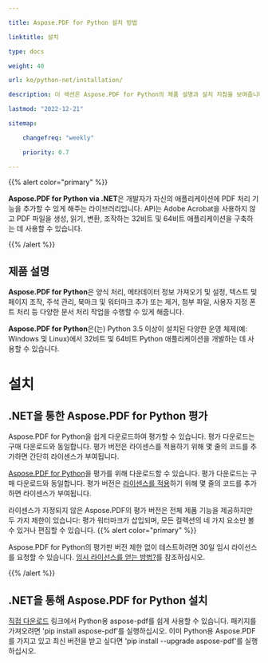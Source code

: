 ```yaml
---

title: Aspose.PDF for Python 설치 방법

linktitle: 설치

type: docs

weight: 40

url: ko/python-net/installation/

description: 이 섹션은 Aspose.PDF for Python의 제품 설명과 설치 지침을 보여줍니다.

lastmod: "2022-12-21"

sitemap:

​    changefreq: "weekly"

​    priority: 0.7

---
```


{{% alert color="primary" %}}

**Aspose.PDF for Python via .NET**은 개발자가 자신의 애플리케이션에 PDF 처리 기능을 추가할 수 있게 해주는 라이브러리입니다. API는 Adobe Acrobat을 사용하지 않고 PDF 파일을 생성, 읽기, 변환, 조작하는 32비트 및 64비트 애플리케이션을 구축하는 데 사용할 수 있습니다.

{{% /alert %}}

## 제품 설명

**Aspose.PDF for Python**은 양식 처리, 메타데이터 정보 가져오기 및 설정, 텍스트 및 페이지 조작, 주석 관리, 북마크 및 워터마크 추가 또는 제거, 첨부 파일, 사용자 지정 폰트 처리 등 다양한 문서 처리 작업을 수행할 수 있게 해줍니다.


 **Aspose.PDF for Python**은(는) Python 3.5 이상이 설치된 다양한 운영 체제(예: Windows 및 Linux)에서 32비트 및 64비트 Python 애플리케이션을 개발하는 데 사용할 수 있습니다.

# 설치

## .NET을 통한 Aspose.PDF for Python 평가

Aspose.PDF for Python을 쉽게 다운로드하여 평가할 수 있습니다. 평가 다운로드는 구매 다운로드와 동일합니다. 평가 버전은 라이센스를 적용하기 위해 몇 줄의 코드를 추가하면 간단히 라이센스가 부여됩니다.

[Aspose.PDF for Python](https://releases.aspose.com/pdf/pythonnet/)을 평가를 위해 다운로드할 수 있습니다. 평가 다운로드는 구매 다운로드와 동일합니다. 평가 버전은 [라이센스를 적용](/pdf/python-net/licensing/)하기 위해 몇 줄의 코드를 추가하면 라이센스가 부여됩니다.

라이센스가 지정되지 않은 Aspose.PDF의 평가 버전은 전체 제품 기능을 제공하지만 두 가지 제한이 있습니다: 평가 워터마크가 삽입되며, 모든 컬렉션의 네 가지 요소만 볼 수 있거나 편집할 수 있습니다.
{{% alert color="primary" %}}

Aspose.PDF for Python의 평가판 버전 제한 없이 테스트하려면 30일 임시 라이선스를 요청할 수 있습니다. [임시 라이선스를 얻는 방법?](https://purchase.aspose.com/temporary-license)를 참조하십시오.

{{% /alert %}}

## .NET을 통해 Aspose.PDF for Python 설치

[직접 다운로드](https://pypi.org/project/aspose-pdf/) 링크에서 Python용 aspose-pdf를 쉽게 사용할 수 있습니다. 패키지를 가져오려면 'pip install aspose-pdf'를 실행하십시오. 이미 Python용 Aspose.PDF를 가지고 있고 최신 버전을 받고 싶다면 'pip install --upgrade aspose-pdf'를 실행하십시오.